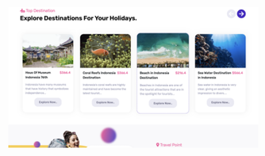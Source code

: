 ![logo](https://github.com/alwinfau/frontend-travel-blog/blob/main/Screenshot%202024-01-09%20at%2016.12.27.png)
